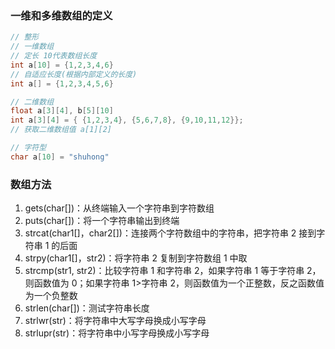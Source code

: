 ### 一维和多维数组的定义

```c
// 整形
// 一维数组
// 定长 10代表数组长度
int a[10] = {1,2,3,4,6}
// 自适应长度(根据内部定义的长度)
int a[] = {1,2,3,4,5,6}

// 二维数组
float a[3][4], b[5][10]
int a[3][4] = { {1,2,3,4}, {5,6,7,8}, {9,10,11,12}};
// 获取二维数组值 a[1][2]

// 字符型
char a[10] = "shuhong"
```

### 数组方法

1. gets(char[])：从终端输入一个字符串到字符数组
2. puts(char[])：将一个字符串输出到终端
3. strcat(char1[]，char2[])：连接两个字符数组中的字符串，把字符串 2 接到字符串 1 的后面
4. strpy(char1[]，str2)：将字符串 2 复制到字符数组 1 中取
5. strcmp(str1, str2)：比较字符串 1 和字符串 2，如果字符串 1 等于字符串 2，则函数值为 0；如果字符串 1>字符串 2，则函数值为一个正整数，反之函数值为一个负整数
6. strlen(char[])：测试字符串长度
7. strlwr(str)：将字符串中大写字母换成小写字母
8. strlupr(str)：将字符串中小写字母换成小写字母
